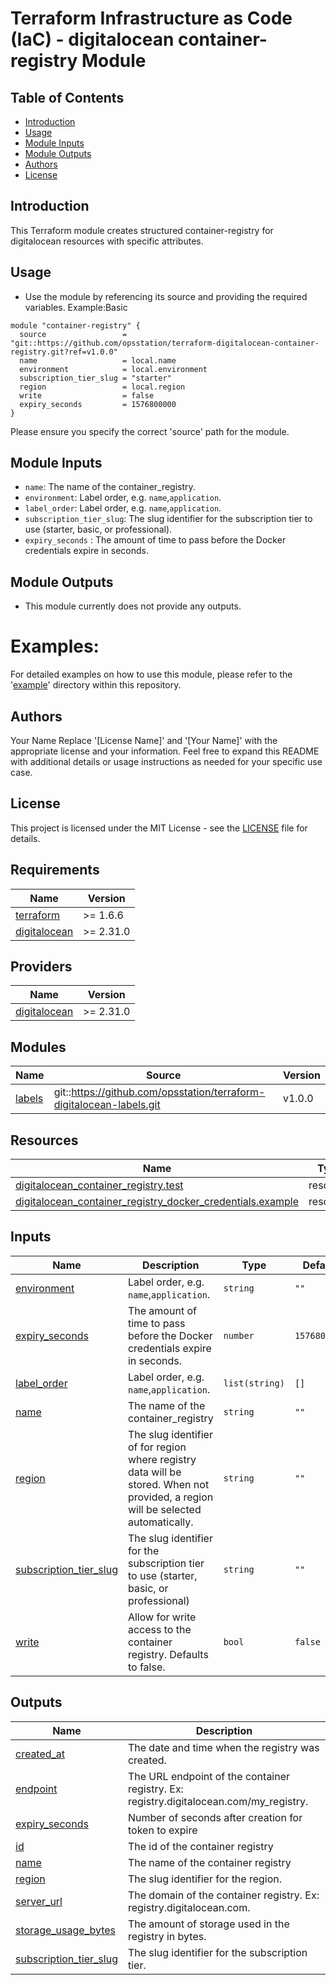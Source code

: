 # Terraform Infrastructure as Code (IaC) - digitalocean container-registry Module

## Table of Contents
- [Introduction](#introduction)
- [Usage](#usage)
- [Module Inputs](#module-inputs)
- [Module Outputs](#module-outputs)
- [Authors](#authors)
- [License](#license)

## Introduction
This Terraform module creates structured container-registry for digitalocean resources with specific attributes.

## Usage

- Use the module by referencing its source and providing the required variables.
Example:Basic
```hcl
module "container-registry" {
  source                 = "git::https://github.com/opsstation/terraform-digitalocean-container-registry.git?ref=v1.0.0"
  name                   = local.name
  environment            = local.environment
  subscription_tier_slug = "starter"
  region                 = local.region
  write                  = false
  expiry_seconds         = 1576800000
}
```
Please ensure you specify the correct 'source' path for the module.

## Module Inputs

- `name`: The name of the container_registry.
- `environment`: Label order, e.g. `name`,`application`.
- `label_order`: Label order, e.g. `name`,`application`.
- `subscription_tier_slug`: The slug identifier for the subscription tier to use (starter, basic, or professional).
- `expiry_seconds` : The amount of time to pass before the Docker credentials expire in seconds.


## Module Outputs
- This module currently does not provide any outputs.

# Examples:
For detailed examples on how to use this module, please refer to the '[example](https://github.com/opsstation/terraform-digitalocean-container-registry/tree/master/_example)' directory within this repository.

## Authors
Your Name
Replace '[License Name]' and '[Your Name]' with the appropriate license and your information. Feel free to expand this README with additional details or usage instructions as needed for your specific use case.

## License
This project is licensed under the MIT License - see the [LICENSE](https://github.com/opsstation/terraform-digitalocean-container-registry/blob/master/LICENSE) file for details.



<!-- BEGIN_TF_DOCS -->
## Requirements

| Name | Version |
|------|---------|
| <a name="requirement_terraform"></a> [terraform](#requirement\_terraform) | >= 1.6.6 |
| <a name="requirement_digitalocean"></a> [digitalocean](#requirement\_digitalocean) | >= 2.31.0 |

## Providers

| Name | Version |
|------|---------|
| <a name="provider_digitalocean"></a> [digitalocean](#provider\_digitalocean) | >= 2.31.0 |

## Modules

| Name | Source | Version |
|------|--------|---------|
| <a name="module_labels"></a> [labels](#module\_labels) | git::https://github.com/opsstation/terraform-digitalocean-labels.git | v1.0.0 |

## Resources

| Name | Type |
|------|------|
| [digitalocean_container_registry.test](https://registry.terraform.io/providers/digitalocean/digitalocean/latest/docs/resources/container_registry) | resource |
| [digitalocean_container_registry_docker_credentials.example](https://registry.terraform.io/providers/digitalocean/digitalocean/latest/docs/resources/container_registry_docker_credentials) | resource |

## Inputs

| Name | Description | Type | Default | Required |
|------|-------------|------|---------|:--------:|
| <a name="input_environment"></a> [environment](#input\_environment) | Label order, e.g. `name`,`application`. | `string` | `""` | no |
| <a name="input_expiry_seconds"></a> [expiry\_seconds](#input\_expiry\_seconds) | The amount of time to pass before the Docker credentials expire in seconds. | `number` | `1576800000` | no |
| <a name="input_label_order"></a> [label\_order](#input\_label\_order) | Label order, e.g. `name`,`application`. | `list(string)` | `[]` | no |
| <a name="input_name"></a> [name](#input\_name) | The name of the container\_registry | `string` | `""` | no |
| <a name="input_region"></a> [region](#input\_region) | The slug identifier of for region where registry data will be stored. When not provided, a region will be selected automatically. | `string` | `""` | no |
| <a name="input_subscription_tier_slug"></a> [subscription\_tier\_slug](#input\_subscription\_tier\_slug) | The slug identifier for the subscription tier to use (starter, basic, or professional) | `string` | `""` | no |
| <a name="input_write"></a> [write](#input\_write) | Allow for write access to the container registry. Defaults to false. | `bool` | `false` | no |

## Outputs

| Name | Description |
|------|-------------|
| <a name="output_created_at"></a> [created\_at](#output\_created\_at) | The date and time when the registry was created. |
| <a name="output_endpoint"></a> [endpoint](#output\_endpoint) | The URL endpoint of the container registry. Ex: registry.digitalocean.com/my\_registry. |
| <a name="output_expiry_seconds"></a> [expiry\_seconds](#output\_expiry\_seconds) | Number of seconds after creation for token to expire |
| <a name="output_id"></a> [id](#output\_id) | The id of the container registry |
| <a name="output_name"></a> [name](#output\_name) | The name of the container registry |
| <a name="output_region"></a> [region](#output\_region) | The slug identifier for the region. |
| <a name="output_server_url"></a> [server\_url](#output\_server\_url) | The domain of the container registry. Ex: registry.digitalocean.com. |
| <a name="output_storage_usage_bytes"></a> [storage\_usage\_bytes](#output\_storage\_usage\_bytes) | The amount of storage used in the registry in bytes. |
| <a name="output_subscription_tier_slug"></a> [subscription\_tier\_slug](#output\_subscription\_tier\_slug) | The slug identifier for the subscription tier. |
<!-- END_TF_DOCS -->